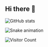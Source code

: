 ## Hi there 👋

![GitHub stats](https://github-readme-stats.vercel.app/api?username=zhangdout&show_icons=true&theme=radical)

![Snake animation](https://github.com/zhangdout/zhangdout/blob/output/github-contribution-grid-snake.svg)

![Visitor Count](https://profile-counter.glitch.me/zhangdout/count.svg2)

